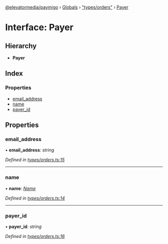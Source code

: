 [@elevatormedia/paymigo](../README.md) › [Globals](../globals.md) › ["types/orders"](../modules/_types_orders_.md) › [Payer](_types_orders_.payer.md)

# Interface: Payer

## Hierarchy

-   **Payer**

## Index

### Properties

-   [email_address](_types_orders_.payer.md#email_address)
-   [name](_types_orders_.payer.md#name)
-   [payer_id](_types_orders_.payer.md#payer_id)

## Properties

### email_address

• **email_address**: _string_

_Defined in [types/orders.ts:15](https://github.com/ELEVATORmedia/paymigo/blob/eaf52dd/src/types/orders.ts#L15)_

---

### name

• **name**: _[Name](_types_orders_.name.md)_

_Defined in [types/orders.ts:14](https://github.com/ELEVATORmedia/paymigo/blob/eaf52dd/src/types/orders.ts#L14)_

---

### payer_id

• **payer_id**: _string_

_Defined in [types/orders.ts:16](https://github.com/ELEVATORmedia/paymigo/blob/eaf52dd/src/types/orders.ts#L16)_
